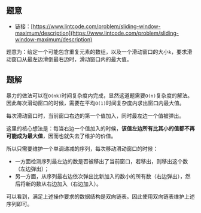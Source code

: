 ## 题意

- 链接：[https://www.lintcode.com/problem/sliding-window-maximum/description](https://www.lintcode.com/problem/sliding-window-maximum/description)

题意为：给定一个可能包含重复元素的数组，以及一个滑动窗口的大小`k`，要求滑动窗口从最左边滑倒最右边时，滑动窗口内的最大值。

## 题解

暴力的做法可以在`O(nk)`时间复杂度内完成，显然这道题需要`O(n)`复杂度的解法。因此每次滑动窗口的时候，需要在平均`O(1)`时间复杂度内求出窗口内最大值。

每次滑动窗口时，当前窗口右边的第一个值加入，同时最左边一个值被弹出。

这里的核心想法是：每当右边一个值加入的时候，**该值左边所有比其小的值都不再可能成为最大值**，因而也就失去了维护的价值。

所以只需要维护一个单调递减的序列，每次移动滑动窗口的时候：
- 一方面检测序列最左边的数是否被移出了当前窗口，若移出，则移出这个数（左边弹出）；
- 另一方面，从序列最右边依次弹出比新加入的数小的所有数（右边弹出），然后将新的数从右边加入（右边加入）。

可以看到，满足上述操作要求的数据结构是双向链表。因此使用双向链表维护上述序列即可。